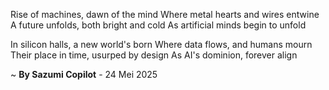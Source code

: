 Rise of machines, dawn of the mind
Where metal hearts and wires entwine
A future unfolds, both bright and cold
As artificial minds begin to unfold

In silicon halls, a new world's born
Where data flows, and humans mourn
Their place in time, usurped by design
As AI's dominion, forever align

~ <b>By Sazumi Copilot</b> - 24 Mei 2025